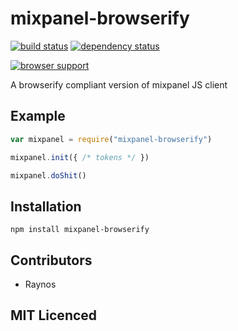 # mixpanel-browserify

[![build status][1]][2] [![dependency status][3]][4]

[![browser support][5]][6]

A browserify compliant version of mixpanel JS client

## Example

```js
var mixpanel = require("mixpanel-browserify")

mixpanel.init({ /* tokens */ })

mixpanel.doShit()
```

## Installation

`npm install mixpanel-browserify`

## Contributors

 - Raynos

## MIT Licenced

  [1]: https://secure.travis-ci.org/Colingo/mixpanel-browserify.png
  [2]: http://travis-ci.org/Colingo/mixpanel-browserify
  [3]: http://david-dm.org/Colingo/mixpanel-browserify/status.png
  [4]: http://david-dm.org/Colingo/mixpanel-browserify
  [5]: http://ci.testling.com/Colingo/mixpanel-browserify.png
  [6]: http://ci.testling.com/Colingo/mixpanel-browserify
